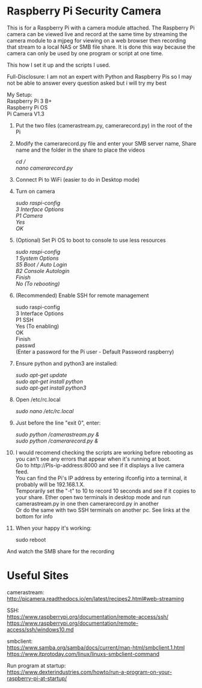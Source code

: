# Raspberry Pi Security Camera
This is for a Raspberry Pi with a camera module attached.
The Raspberry Pi camera can be viewed live and record at the same time by streaming the camera module to a mjpeg for viewing on a web browser then recording that stream to a local NAS or SMB file share.
It is done this way because the camera can only be used by one program or script at one time.

This how I set it up and the scripts I used.

Full-Disclosure: I am not an expert with Python and Raspberry Pis so I may not be able to answer every question asked but i will try my best

My Setup:  
Raspberry Pi 3 B+  
Raspberry Pi OS  
Pi Camera V1.3  

1. Put the two files (camerastream.py, camerarecord.py) in the root of the Pi

2. Modify the camerarecord.py file and enter your SMB server name, Share name and the folder in the share to place the videos

	*cd /  
	nano camerarecord.py*  
	
3. Connect Pi to WiFi (easier to do in Desktop mode)

4. Turn on camera
	
	*sudo raspi-config  
	3 Interface Options  
	P1 Camera  
	Yes  
	OK*

5. (Optional) Set Pi OS to boot to console to use less resources

	*sudo raspi-config  
	1 System Options  
	S5 Boot / Auto Login  
	B2 Console Autologin  
	Finish  
	No (To rebooting)*  

6. (Recommended) Enable SSH for remote management
	
	sudo raspi-config  
	3 Interface Options  
	P1 SSH  
	Yes (To enabling)  
	OK  
	Finish  
	passwd  
	(Enter a password for the Pi user - Default Password raspberry)  
	

7. Ensure python and python3 are installed:

    *sudo apt-get update  
    sudo apt-get install python  
    sudo apt-get install python3*  

8. Open /etc/rc.local

	*sudo nano /etc/rc.local*
	
9. Just before the line "exit 0", enter:

	*sudo python /camerastream.py &  
	sudo python /camerarecord.py &*

10. I would recomend checking the scripts are working before rebooting as you can't see any errors that appear when it's running at boot.  
Go to http://PIs-ip-address:8000 and see if it displays a live camera feed.  
You can find the Pi's IP address by entering ifconfig into a terminal, it probably will be 192.168.1.X.  
Temporarily set the "-t" to 10 to record 10 seconds and see if it copies to your share. 
Ether open two terminals in desktop mode and run camerastream.py in one then camerarecord.py in another  
Or do the same with two SSH terminals on another pc. See links at the bottom for info  

11. When your happy it's working:

	sudo reboot  

And watch the SMB share for the recording

# Useful Sites  
camerastream:  
http://picamera.readthedocs.io/en/latest/recipes2.html#web-streaming

SSH:  
https://www.raspberrypi.org/documentation/remote-access/ssh/  
https://www.raspberrypi.org/documentation/remote-access/ssh/windows10.md  

smbclient:  
https://www.samba.org/samba/docs/current/man-html/smbclient.1.html  
https://www.itprotoday.com/linux/linuxs-smbclient-command

Run program at startup:  
https://www.dexterindustries.com/howto/run-a-program-on-your-raspberry-pi-at-startup/

